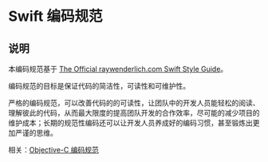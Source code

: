 # Swift 编码规范


## 说明

本编码规范基于 [The Official raywenderlich.com Swift Style Guide](https://github.com/raywenderlich/swift-style-guide)。

编码规范的目标是保证代码的简洁性，可读性和可维护性。

严格的编码规范，可以改善代码的的可读性，让团队中的开发人员能轻松的阅读、理解彼此的代码，从而最大限度的提高团队开发的合作效率，尽可能的减少项目的维护成本；长期的规范性编码还可以让开发人员养成好的编码习惯，甚至锻炼出更加严谨的思维。

相关：[Objective-C 编码规范](https://github.com/XiaXianBing/Code-Style-Guide/blob/master/Objective-C%20%E7%BC%96%E7%A0%81%E8%A7%84%E8%8C%83.md#)

